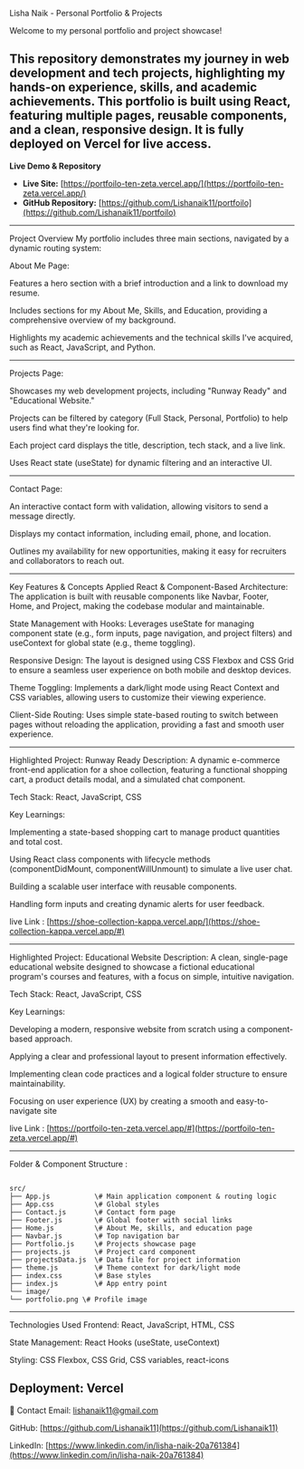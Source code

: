 Lisha Naik - Personal Portfolio & Projects

Welcome to my personal portfolio and project showcase!

This repository demonstrates my journey in web development and tech projects, highlighting my hands-on experience, skills, and academic achievements.
This portfolio is built using React, featuring multiple pages, reusable components, and a clean, responsive design. It is fully deployed on Vercel for live access.
--------------------------------------------------------------------------------------------------------------------------------------------------------------------------------------------------------------------------------------------
**Live Demo & Repository**
- **Live Site:** [https://portfoilo-ten-zeta.vercel.app/](https://portfoilo-ten-zeta.vercel.app/)  
- **GitHub Repository:** [https://github.com/Lishanaik11/portfoilo](https://github.com/Lishanaik11/portfoilo)
--------------------------------------------------------------------------------------------------------------------------------------------------------------------------------------------------------------------------------------------

Project Overview
My portfolio includes three main sections, navigated by a dynamic routing system:

About Me Page:

Features a hero section with a brief introduction and a link to download my resume.

Includes sections for my About Me, Skills, and Education, providing a comprehensive overview of my background.

Highlights my academic achievements and the technical skills I've acquired, such as React, JavaScript, and Python.
___________________________________________________________________________________________________________________________________________________________________________________________________________________________________________
Projects Page:

Showcases my web development projects, including "Runway Ready" and "Educational Website."

Projects can be filtered by category (Full Stack, Personal, Portfolio) to help users find what they're looking for.

Each project card displays the title, description, tech stack, and a live link.

Uses React state (useState) for dynamic filtering and an interactive UI.

_____________________________________________________________________________________________________________________________________________________________________________________________

Contact Page:

An interactive contact form with validation, allowing visitors to send a message directly.

Displays my contact information, including email, phone, and location.

Outlines my availability for new opportunities, making it easy for recruiters and collaborators to reach out.

--------------------------------------------------------------------------------------------------------------------------------------------------------------------------------------------------------------------------------------------
Key Features & Concepts Applied
React & Component-Based Architecture: The application is built with reusable components like Navbar, Footer, Home, and Project, making the codebase modular and maintainable.

State Management with Hooks: Leverages useState for managing component state (e.g., form inputs, page navigation, and project filters) and useContext for global state (e.g., theme toggling).

Responsive Design: The layout is designed using CSS Flexbox and CSS Grid to ensure a seamless user experience on both mobile and desktop devices.

Theme Toggling: Implements a dark/light mode using React Context and CSS variables, allowing users to customize their viewing experience.

Client-Side Routing: Uses simple state-based routing to switch between pages without reloading the application, providing a fast and smooth user experience.

-------------------------------------------------------------------------------------------------------------------------------------------------------------------------------------------------------------------------------------------

Highlighted Project: Runway Ready
Description: A dynamic e-commerce front-end application for a shoe collection, featuring a functional shopping cart, a product details modal, and a simulated chat component.

Tech Stack: React, JavaScript, CSS

Key Learnings:

Implementing a state-based shopping cart to manage product quantities and total cost.

Using React class components with lifecycle methods (componentDidMount, componentWillUnmount) to simulate a live user chat.

Building a scalable user interface with reusable components.

Handling form inputs and creating dynamic alerts for user feedback.

live Link : [https://shoe-collection-kappa.vercel.app/](https://shoe-collection-kappa.vercel.app/#)
____________________________________________________________________________________________________________________________________________________________________________________________________________________________________________

Highlighted Project: Educational Website
Description: A clean, single-page educational website designed to showcase a fictional educational program's courses and features, with a focus on simple, intuitive navigation.

Tech Stack: React, JavaScript, CSS

Key Learnings:

Developing a modern, responsive website from scratch using a component-based approach.

Applying a clear and professional layout to present information effectively.

Implementing clean code practices and a logical folder structure to ensure maintainability.

Focusing on user experience (UX) by creating a smooth and easy-to-navigate site


live Link : [https://portfoilo-ten-zeta.vercel.app/#](https://portfoilo-ten-zeta.vercel.app/#)

--------------------------------------------------------------------------------------------------------------------------------------------------------------------------------------------------------------------------------------------

Folder & Component Structure :

```

src/
├── App.js           \# Main application component & routing logic
├── App.css          \# Global styles
├── Contact.js       \# Contact form page
├── Footer.js        \# Global footer with social links
├── Home.js          \# About Me, skills, and education page
├── Navbar.js        \# Top navigation bar
├── Portfolio.js     \# Projects showcase page
├── projects.js      \# Project card component
├── projectsData.js  \# Data file for project information
├── theme.js         \# Theme context for dark/light mode
├── index.css        \# Base styles
├── index.js         \# App entry point
└── image/
└── portfolio.png \# Profile image

```

---------------------------------------------------------------------------------------------------------------------------------------------------------------------------------------------------------------------------------------------

Technologies Used
Frontend: React, JavaScript, HTML, CSS

State Management: React Hooks (useState, useContext)

Styling: CSS Flexbox, CSS Grid, CSS variables, react-icons

Deployment: Vercel
---------------------------------------------------------------------------------------------------------------------------------------------------------------------------------------------------------------------------------------------

📧 Contact
Email: lishanaik11@gmail.com

GitHub: [https://github.com/Lishanaik11](https://github.com/Lishanaik11)

LinkedIn: [https://www.linkedin.com/in/lisha-naik-20a761384](https://www.linkedin.com/in/lisha-naik-20a761384)
